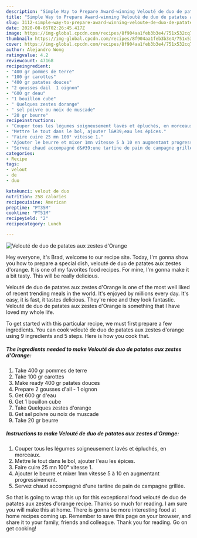 ```yaml
---
description: "Simple Way to Prepare Award-winning Velouté de duo de patates aux zestes d&amp;#39;Orange"
title: "Simple Way to Prepare Award-winning Velouté de duo de patates aux zestes d&amp;#39;Orange"
slug: 3112-simple-way-to-prepare-award-winning-veloute-de-duo-de-patates-aux-zestes-d-and-39-orange
date: 2020-08-05T02:26:45.417Z
image: https://img-global.cpcdn.com/recipes/8f904aa1feb3b3e4/751x532cq70/veloute-de-duo-de-patates-aux-zestes-dorange-photo-principale-de-la-recette.jpg
thumbnail: https://img-global.cpcdn.com/recipes/8f904aa1feb3b3e4/751x532cq70/veloute-de-duo-de-patates-aux-zestes-dorange-photo-principale-de-la-recette.jpg
cover: https://img-global.cpcdn.com/recipes/8f904aa1feb3b3e4/751x532cq70/veloute-de-duo-de-patates-aux-zestes-dorange-photo-principale-de-la-recette.jpg
author: Alejandro Wong
ratingvalue: 4.2
reviewcount: 47168
recipeingredient:
- "400 gr pommes de terre"
- "100 gr carottes"
- "400 gr patates douces"
- "2 gousses dail  1 oignon"
- "600 gr deau"
- "1 bouillon cube"
- " Quelques zestes dorange"
- " sel poivre ou noix de muscade"
- "20 gr beurre"
recipeinstructions:
- "Couper tous les légumes soigneusement lavés et épluchés, en morceaux."
- "Mettre le tout dans le bol, ajouter l&#39;eau les épices."
- "Faire cuire 25 mn 100° vitesse 1."
- "Ajouter le beurre et mixer 1mn vitesse 5 à 10 en augmentant progressivement."
- "Servez chaud accompagné d&#39;une tartine de pain de campagne grillée."
categories:
- Recipe
tags:
- velout
- de
- duo

katakunci: velout de duo 
nutrition: 258 calories
recipecuisine: American
preptime: "PT35M"
cooktime: "PT51M"
recipeyield: "2"
recipecategory: Lunch

---
```



![Velouté de duo de patates aux zestes d&#39;Orange](https://img-global.cpcdn.com/recipes/8f904aa1feb3b3e4/751x532cq70/veloute-de-duo-de-patates-aux-zestes-dorange-photo-principale-de-la-recette.jpg)

Hey everyone, it's Brad, welcome to our recipe site. Today, I'm gonna show you how to prepare a special dish, velouté de duo de patates aux zestes d&#39;orange. It is one of my favorites food recipes. For mine, I'm gonna make it a bit tasty. This will be really delicious.



Velouté de duo de patates aux zestes d&#39;Orange is one of the most well liked of recent trending meals in the world. It's enjoyed by millions every day. It's easy, it is fast, it tastes delicious. They're nice and they look fantastic. Velouté de duo de patates aux zestes d&#39;Orange is something that I have loved my whole life.


To get started with this particular recipe, we must first prepare a few ingredients. You can cook velouté de duo de patates aux zestes d&#39;orange using 9 ingredients and 5 steps. Here is how you cook that.

<!--inarticleads1-->

##### The ingredients needed to make Velouté de duo de patates aux zestes d&#39;Orange:

1. Take 400 gr pommes de terre
1. Take 100 gr carottes
1. Make ready 400 gr patates douces
1. Prepare 2 gousses d&#39;ail - 1 oignon
1. Get 600 gr d&#39;eau
1. Get 1 bouillon cube
1. Take  Quelques zestes d&#39;orange
1. Get  sel poivre ou noix de muscade
1. Take 20 gr beurre




<!--inarticleads2-->

##### Instructions to make Velouté de duo de patates aux zestes d&#39;Orange:

1. Couper tous les légumes soigneusement lavés et épluchés, en morceaux.
1. Mettre le tout dans le bol, ajouter l&#39;eau les épices.
1. Faire cuire 25 mn 100° vitesse 1.
1. Ajouter le beurre et mixer 1mn vitesse 5 à 10 en augmentant progressivement.
1. Servez chaud accompagné d&#39;une tartine de pain de campagne grillée.




So that is going to wrap this up for this exceptional food velouté de duo de patates aux zestes d&#39;orange recipe. Thanks so much for reading. I am sure you will make this at home. There is gonna be more interesting food at home recipes coming up. Remember to save this page on your browser, and share it to your family, friends and colleague. Thank you for reading. Go on get cooking!
